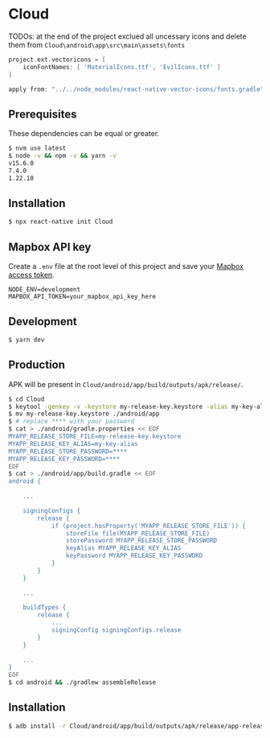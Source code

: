 # Cloud

TODOs:
at the end of the project exclued all uncessary icons and delete them from `Cloud\android\app\src\main\assets\fonts`

```gradle
project.ext.vectoricons = [
    iconFontNames: [ 'MaterialIcons.ttf', 'EvilIcons.ttf' ]
]

apply from: "../../node_modules/react-native-vector-icons/fonts.gradle"
```


## Prerequisites
These dependencies can be equal or greater.
```bash
$ nvm use latest
$ node -v && npm -v && yarn -v
v15.6.0
7.4.0
1.22.10
```

## Installation
```bash
$ npx react-native init Cloud
```

## Mapbox API key
Create a `.env` file at the root level of this project and save your [Mapbox access token](https://docs.mapbox.com/help/how-mapbox-works/access-tokens/).
```env
NODE_ENV=development
MAPBOX_API_TOKEN=your_mapbox_api_key_here
```

## Development
```bash
$ yarn dev
```

## Production
APK will be present in `Cloud/android/app/build/outputs/apk/release/`.
```bash
$ cd Cloud
$ keytool -genkey -v -keystore my-release-key.keystore -alias my-key-alias -keyalg RSA -keysize 2048 -validity 10000
$ mv my-release-key.keystore ./android/app
$ # replace **** with your password
$ cat > ./android/gradle.properties << EOF
MYAPP_RELEASE_STORE_FILE=my-release-key.keystore
MYAPP_RELEASE_KEY_ALIAS=my-key-alias
MYAPP_RELEASE_STORE_PASSWORD=****
MYAPP_RELEASE_KEY_PASSWORD=****
EOF
$ cat > ./android/app/build.gradle << EOF
android {
    
	...

    signingConfigs {
        release {
            if (project.hasProperty('MYAPP_RELEASE_STORE_FILE')) {
                storeFile file(MYAPP_RELEASE_STORE_FILE)
                storePassword MYAPP_RELEASE_STORE_PASSWORD
                keyAlias MYAPP_RELEASE_KEY_ALIAS
                keyPassword MYAPP_RELEASE_KEY_PASSWORD
            }
        }
    }
    
    ...

    buildTypes {
        release {
            ...
            signingConfig signingConfigs.release
        }
    }
    
    ...
}
EOF
$ cd android && ./gradlew assembleRelease
```

## Installation
```bash
$ adb install -r Cloud/android/app/build/outputs/apk/release/app-release.apk
```